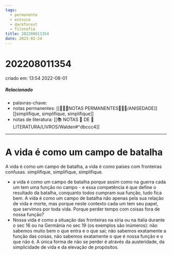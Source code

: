 ```yaml
---
tags:
  - permanente
  - estoico
  - darkforest
  - filosofia
title: 202208011354
date: 2023-02-24
---
```

# 202208011354
criado em: 13:54 2022-08-01

##### Relacionado
- palavras-chave: 
- notas permanentes: [[👩🏽‍🚀NOTAS PERMANENTES🧗🏼‍♂️/ANISEDADE]] [[simplifique, simplifique, simplifique]]
- notas de literatura: [[📚 NOTAS 📖 DE 📘 LITERATURA/LIVROS/Walden#^dbccc4]]
---
# A vida é como um campo de batalha
A vida é como um campo de batalha, a vida é como países com fronteiras confusas.
simplifique, simplifique, simplifique.
- a vida é como um campo de batalha porque assim como na guerra cada um tem uma função no campo - e essa competência é que define o resultado da batalha, conquanto todos cumpram sua função, tudo fica bem. A vida é como um campo de batalha não apenas pela sua relação de vida e morte, mas porque neste contexto cada um tem seu papel, que servimos por toda vida. Porque perder tempo com coisas fora de nossa função?
- Nossa vida é como a situação das fronteiras na síria ou na italia durante o sec 16 ou na Germânia no sec 19 (os exemplos são inúmeros): não sabemos muito bem o que entra e o que sai; não sabemos exatamente a função das coisas, não sabemos exatamente o que é nossa função e o que não é. A única forma de não se perder é através da austeridade, da simplicidade de vida e da elevação de propósitos.



